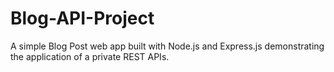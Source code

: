 # Blog-API-Project
A simple Blog Post web app built with Node.js and Express.js demonstrating the application of a private REST APIs.
